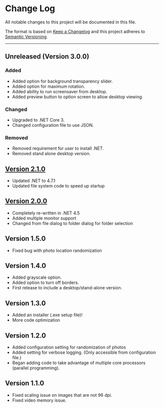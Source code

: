 # Change Log
All notable changes to this project will be documented in this file.

The format is based on [Keep a Changelog](http://keepachangelog.com/) and this project adheres to [Semantic Versioning](http://semver.org/).

---

## Unreleased (Version 3.0.0)
### Added
* Added option for background transparency slider.
* Added option for maximum rotation. 
* Added ability to run screensaver from desktop.
* Added preview button to option screen to allow desktop viewing. 
### Changed
* Upgraded to .NET Core 3. 
* Changed configuration file to use JSON.
### Removed
* Removed requirement for user to install .NET.
* Removed stand alone desktop version. 

## [Version 2.1.0](../../releases/tag/v2.1)
* Updated .NET to 4.7.1
* Updated file system code to speed up startup

## [Version 2.0.0](../../releases/tag/v2.0)
* Completely re-written in .NET 4.5
* Added multiple monitor support
* Changed from file dialog to folder dialog for folder selection

## Version 1.5.0
* Fixed bug with photo location randomization

## Version 1.4.0
* Added grayscale option.
* Added option to turn off borders.
* First release to include a desktop/stand-alone version.

## Version 1.3.0
* Added an installer (.exe setup file)!
* More code optimization

## Version 1.2.0
* Added configuration setting for randomization of photos
* Added setting for verbose logging. (Only accessible from configuration file.)
* Began adding code to take advantage of multiple core processors (parallel programming).
  
## Version 1.1.0
* Fixed scaling issue on images that are not 96 dpi.
* Fixed video memory issue.
